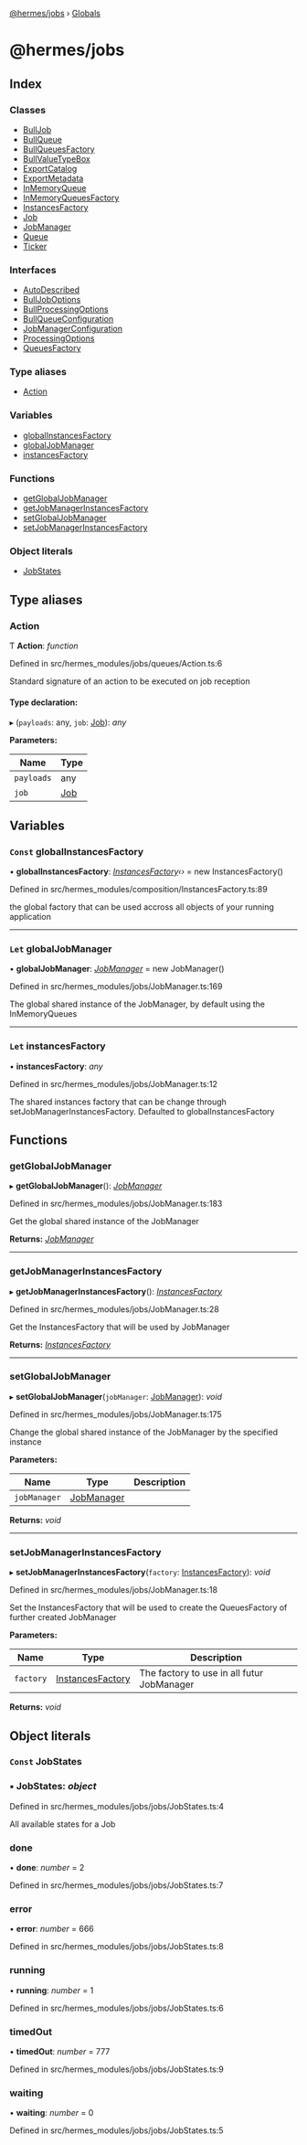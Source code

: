 [@hermes/jobs](README.md) › [Globals](globals.md)

# @hermes/jobs

## Index

### Classes

* [BullJob](classes/bulljob.md)
* [BullQueue](classes/bullqueue.md)
* [BullQueuesFactory](classes/bullqueuesfactory.md)
* [BullValueTypeBox](classes/bullvaluetypebox.md)
* [ExportCatalog](classes/exportcatalog.md)
* [ExportMetadata](classes/exportmetadata.md)
* [InMemoryQueue](classes/inmemoryqueue.md)
* [InMemoryQueuesFactory](classes/inmemoryqueuesfactory.md)
* [InstancesFactory](classes/instancesfactory.md)
* [Job](classes/job.md)
* [JobManager](classes/jobmanager.md)
* [Queue](classes/queue.md)
* [Ticker](classes/ticker.md)

### Interfaces

* [AutoDescribed](interfaces/autodescribed.md)
* [BullJobOptions](interfaces/bulljoboptions.md)
* [BullProcessingOptions](interfaces/bullprocessingoptions.md)
* [BullQueueConfiguration](interfaces/bullqueueconfiguration.md)
* [JobManagerConfiguration](interfaces/jobmanagerconfiguration.md)
* [ProcessingOptions](interfaces/processingoptions.md)
* [QueuesFactory](interfaces/queuesfactory.md)

### Type aliases

* [Action](globals.md#action)

### Variables

* [globalInstancesFactory](globals.md#const-globalinstancesfactory)
* [globalJobManager](globals.md#let-globaljobmanager)
* [instancesFactory](globals.md#let-instancesfactory)

### Functions

* [getGlobalJobManager](globals.md#getglobaljobmanager)
* [getJobManagerInstancesFactory](globals.md#getjobmanagerinstancesfactory)
* [setGlobalJobManager](globals.md#setglobaljobmanager)
* [setJobManagerInstancesFactory](globals.md#setjobmanagerinstancesfactory)

### Object literals

* [JobStates](globals.md#const-jobstates)

## Type aliases

###  Action

Ƭ **Action**: *function*

Defined in src/hermes_modules/jobs/queues/Action.ts:6

Standard signature of an action to be executed on job reception

#### Type declaration:

▸ (`payloads`: any, `job`: [Job](classes/job.md)): *any*

**Parameters:**

Name | Type |
------ | ------ |
`payloads` | any |
`job` | [Job](classes/job.md) |

## Variables

### `Const` globalInstancesFactory

• **globalInstancesFactory**: *[InstancesFactory](classes/instancesfactory.md)‹›* = new InstancesFactory()

Defined in src/hermes_modules/composition/InstancesFactory.ts:89

the global factory that can be used accross all objects of your running application

___

### `Let` globalJobManager

• **globalJobManager**: *[JobManager](classes/jobmanager.md)* = new JobManager()

Defined in src/hermes_modules/jobs/JobManager.ts:169

The global shared instance of the JobManager, by default using the InMemoryQueues

___

### `Let` instancesFactory

• **instancesFactory**: *any*

Defined in src/hermes_modules/jobs/JobManager.ts:12

The shared instances factory that can be change through setJobManagerInstancesFactory. Defaulted to globalInstancesFactory

## Functions

###  getGlobalJobManager

▸ **getGlobalJobManager**(): *[JobManager](classes/jobmanager.md)*

Defined in src/hermes_modules/jobs/JobManager.ts:183

Get the global shared instance of the JobManager

**Returns:** *[JobManager](classes/jobmanager.md)*

___

###  getJobManagerInstancesFactory

▸ **getJobManagerInstancesFactory**(): *[InstancesFactory](classes/instancesfactory.md)*

Defined in src/hermes_modules/jobs/JobManager.ts:28

Get the InstancesFactory that will be used by JobManager

**Returns:** *[InstancesFactory](classes/instancesfactory.md)*

___

###  setGlobalJobManager

▸ **setGlobalJobManager**(`jobManager`: [JobManager](classes/jobmanager.md)): *void*

Defined in src/hermes_modules/jobs/JobManager.ts:175

Change the global shared instance of the JobManager by the specified instance

**Parameters:**

Name | Type | Description |
------ | ------ | ------ |
`jobManager` | [JobManager](classes/jobmanager.md) |   |

**Returns:** *void*

___

###  setJobManagerInstancesFactory

▸ **setJobManagerInstancesFactory**(`factory`: [InstancesFactory](classes/instancesfactory.md)): *void*

Defined in src/hermes_modules/jobs/JobManager.ts:18

Set the InstancesFactory that will be used to create the QueuesFactory of further created JobManager

**Parameters:**

Name | Type | Description |
------ | ------ | ------ |
`factory` | [InstancesFactory](classes/instancesfactory.md) | The factory to use in all futur JobManager  |

**Returns:** *void*

## Object literals

### `Const` JobStates

### ▪ **JobStates**: *object*

Defined in src/hermes_modules/jobs/jobs/JobStates.ts:4

All available states for a Job

###  done

• **done**: *number* = 2

Defined in src/hermes_modules/jobs/jobs/JobStates.ts:7

###  error

• **error**: *number* = 666

Defined in src/hermes_modules/jobs/jobs/JobStates.ts:8

###  running

• **running**: *number* = 1

Defined in src/hermes_modules/jobs/jobs/JobStates.ts:6

###  timedOut

• **timedOut**: *number* = 777

Defined in src/hermes_modules/jobs/jobs/JobStates.ts:9

###  waiting

• **waiting**: *number* = 0

Defined in src/hermes_modules/jobs/jobs/JobStates.ts:5

